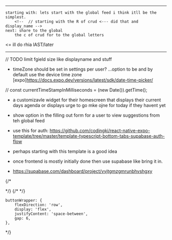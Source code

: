 
*****
<!-- *** WE ARE NOW READY TO START IMPLEMENTING REAL DATA -->
    starting with: lets start with the global feed i think itll be the simplest.
        <!--  // starting with the R of crud <--- did that and display_name -->
    next: share to the global
        the c of crud for to the global letters
<!-- ** and SET up the last setting pages- "about Grapes" --> <= ill do rhia lAST/later
*****
<!-- !!! All tHE "TODO"s throughout the src -->

<!-- * ive begun setting up the context but not quite in use -->

<!-- remove crufdt and unused files -->


<!-- Maybe eventually for placeholder while wiating history to load: https://www.npmjs.com/package/react-native-easy-content-loader -->

<!-- TODO: go back in to grapes superbase and chage back the auth config that requiresd new users to confirm their email address before first login... AND THE CHANGE-EMAIL confirmation to be changed in Providers settings.
for  now i turned that off for testing -->

<!-- TODO to set up the subscribing to new posts... use https://supabase.com/docs/reference/javascript/subscribe -->

<!-- TODO: add a username field for during signup -->

<!-- TODO: will need to add approp RLS to supabase tables -->

<!-- TODO [future]: in top right header of grape_id page, have a button to save the day and it can export somewhere or better yet, Have it become a widget on their os... somehting... -->
<!-- * like an addToHomeScreen fucntion -->

<!-- !!!!!*************************** -->
<!-- TODO convert the site/redirect URLs to hold what im hosted on for when a password is changed .. or maybe not bc it still needs a confirm for ONLY the new one which is kind of nice if personno longer can access tehri old one..-->
<!-- ! Consider setting up a custom SMTP server for better email deliverability on your project "grapes-backend" (vvjtgmzgmrunbhvshgxy). Check our Production Readiness guide: https://supabase.com/docs/guides/platform/going-into-prod -->

// TODO limit fgield size like displayname and stuff 


<!-- TODO: convert the supabase sdk from v1 -> v2 -->

<!--  TODO handle a user trying to ppick a userName that already exists -->


- timeZone should be set in settings per user? ...option to be and by default use the device time zone
[expo]https://docs.expo.dev/versions/latest/sdk/date-time-picker/

// const currentTimeStampInMilliseconds = (new Date()).getTime();

- a customizavle widget for their homescreen that displays their current days agenda or displays urge to go mke ojne for today if they havent yet


- show option in the filling out form for a user to view suggestions from teh global feed

- use this for auth:
https://github.com/codingki/react-native-expo-template/tree/master/template-typescript-bottom-tabs-supabase-auth-flow
- perhaps starting with this template is a good idea

- once frontend is mostly initially done then use supabase like bring it in.
- https://supabase.com/dashboard/project/vvjtgmzgmrunbhvshgxy



{/* <Link href="/Edit">
<FontAwesome name="edit" size={20} color="#4E1E66" />
</Link> */}
{/*  <Link href="/share">
<FontAwesome name="share-square" size={20} color="#4E1E66" />
</Link> */}

    buttonWrapper: {
        flexDirection: 'row',
        display: 'flex',
        justifyContent: 'space-between',
        gap: 6,
    },


*/}